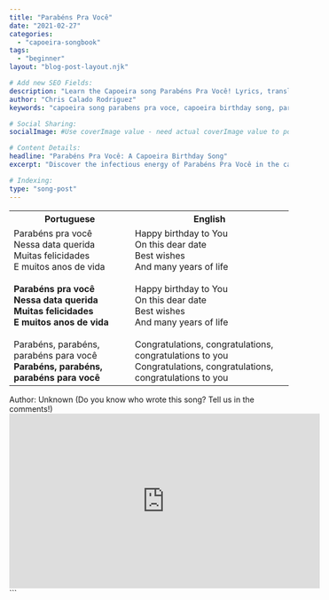 ```yaml
---
title: "Parabéns Pra Você"
date: "2021-02-27"
categories:
  - "capoeira-songbook"
tags:
  - "beginner"
layout: "blog-post-layout.njk"

# Add new SEO Fields:
description: "Learn the Capoeira song Parabéns Pra Você! Lyrics, translation, and cultural context for this popular roda anthem."
author: "Chris Calado Rodriguez"
keywords: "capoeira song parabens pra voce, capoeira birthday song, parabens capoeira lyrics, capoeira roda songs beginner, easy capoeira songs portuguese, capoeira music for beginners, capoeira songs with translation, parabens pra voce meaning capoeira"

# Social Sharing:
socialImage: #Use coverImage value - need actual coverImage value to populate

# Content Details:
headline: "Parabéns Pra Você: A Capoeira Birthday Song"
excerpt: "Discover the infectious energy of Parabéns Pra Você in the capoeira roda, blending celebration with martial arts."

# Indexing:
type: "song-post"
---
```



<table class="capoeira-table">
    <tr class="header-row">
        <th>Portuguese</th>
        <th>English</th>
    </tr>
    <tr>
        <td>Parabéns pra você<br>
Nessa data querida<br>
Muitas felicidades<br>
E muitos anos de vida<br><br>
<b>Parabéns pra você<br>
Nessa data querida<br>
Muitas felicidades<br>
E muitos anos de vida</b><br><br>
Parabéns, parabéns, parabéns para você<br>
<b>Parabéns, parabéns, parabéns para você</b></td>
        <td>Happy birthday to You<br>
On this dear date<br>
Best wishes<br>
And many years of life<br><br>
Happy birthday to You<br>
On this dear date<br>
Best wishes<br>
And many years of life<br><br>
Congratulations, congratulations, congratulations to you<br>
Congratulations, congratulations, congratulations to you</td>
    </tr>
</table>

<figcaption>
Author: Unknown (Do you know who wrote this song? Tell us in the comments!)
</figcaption>

<iframe width="560" height="315" src="https://www.youtube.com/embed/2JxzNc1AOF4" title="YouTube video player" frameborder="0" allow="accelerometer; autoplay; clipboard-write; encrypted-media; gyroscope; picture-in-picture" allowfullscreen></iframe>
```